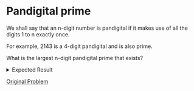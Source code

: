 # Pandigital prime

We shall say that an n-digit number is pandigital if it makes use of all the digits 1 to n exactly once.

For example, 2143 is a 4-digit pandigital and is also prime.

What is the largest n-digit pandigital prime that exists?

<details> 
<summary>Expected Result</summary>
```
7652413
```
</details>

[Original Problem](https://projecteuler.net/problem=41)
